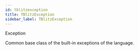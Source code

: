 ```yaml
---
id: tblitzexception
title: TBlitzException
sidebar_label: TBlitzException
---
```


Exception


Common base class of the built-in exceptions of the language.


